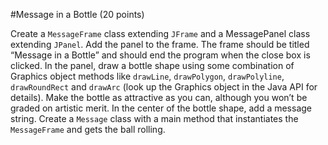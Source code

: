 #Message in a Bottle (20 points)

Create a `MessageFrame` class extending `JFrame` and a MessagePanel class extending `JPanel`. Add
the panel to the frame. The frame should be titled “Message in a Bottle” and should end the
program when the close box is clicked. In the panel, draw a bottle shape using some combination of
Graphics object methods like `drawLine`, `drawPolygon`, `drawPolyline`, `drawRoundRect` and `drawArc`
(look up the Graphics object in the Java API for details). Make the bottle as attractive as you can,
although you won’t be graded on artistic merit. In the center of the bottle shape, add a message
string. Create a `Message` class with a main method that instantiates the `MessageFrame` and gets
the ball rolling.
